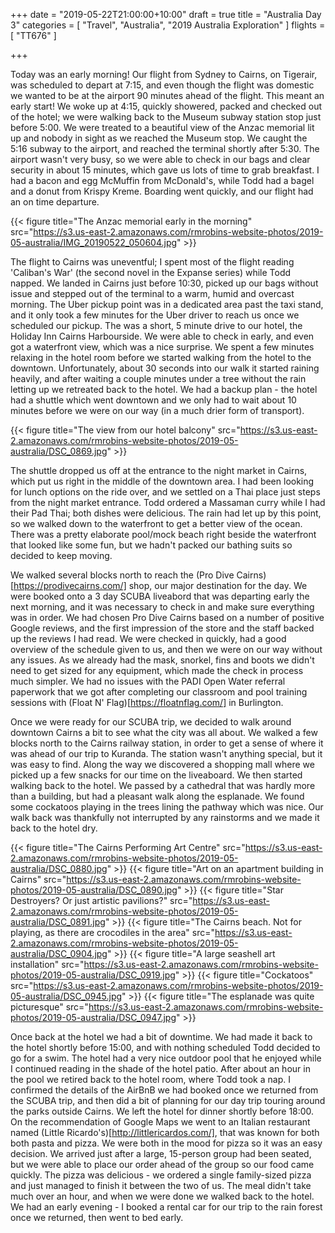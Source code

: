 +++
date = "2019-05-22T21:00:00+10:00"
draft = true
title = "Australia Day 3"
categories = [ "Travel", "Australia", "2019 Australia Exploration" ]
flights = [ "TT676" ]

+++

Today was an early morning! Our flight from Sydney to Cairns, on Tigerair, was scheduled to depart at 7:15, and even though the flight was domestic we wanted to be at the airport 90 minutes ahead of the flight. This meant an early start! We woke up at 4:15, quickly showered, packed and checked out of the hotel; we were walking back to the Museum subway station stop just before 5:00. We were treated to a beautiful view of the Anzac memorial lit up and nobody in sight as we reached the Museum stop. We caught the 5:16 subway to the airport, and reached the terminal shortly after 5:30. The airport wasn't very busy, so we were able to check in our bags and clear security in about 15 minutes, which gave us lots of time to grab breakfast. I had a bacon and egg McMuffin from McDonald's, while Todd had a bagel and a donut from Krispy Kreme. Boarding went quickly, and our flight had an on time departure.

{{< figure title="The Anzac memorial early in the morning" src="https://s3.us-east-2.amazonaws.com/rmrobins-website-photos/2019-05-australia/IMG_20190522_050604.jpg" >}}

The flight to Cairns was uneventful; I spent most of the flight reading 'Caliban's War' (the second novel in the Expanse series) while Todd napped. We landed in Cairns just before 10:30, picked up our bags without issue and stepped out of the terminal to a warm, humid and overcast morning. The Uber pickup point was in a dedicated area past the taxi stand, and it only took a few minutes for the Uber driver to reach us once we scheduled our pickup. The was a short, 5 minute drive to our hotel, the Holiday Inn Cairns Harbourside. We were able to check in early, and even got a waterfront view, which was a nice surprise. We spent a few minutes relaxing in the hotel room before we started walking from the hotel to the downtown. Unfortunately, about 30 seconds into our walk it started raining heavily, and after waiting a couple minutes under a tree without the rain letting up we retreated back to the hotel. We had a backup plan - the hotel had a shuttle which went downtown and we only had to wait about 10 minutes before we were on our way (in a much drier form of transport).

{{< figure title="The view from our hotel balcony" src="https://s3.us-east-2.amazonaws.com/rmrobins-website-photos/2019-05-australia/DSC_0869.jpg" >}}

The shuttle dropped us off at the entrance to the night market in Cairns, which put us right in the middle of the downtown area. I had been looking for lunch options on the ride over, and we settled on a Thai place just steps from the night market entrance. Todd ordered a Massaman curry while I had their Pad Thai; both dishes were delicious. The rain had let up by this point, so we walked down to the waterfront to get a better view of the ocean. There was a pretty elaborate pool/mock beach right beside the waterfront that looked like some fun, but we hadn't packed our bathing suits so decided to keep moving.

We walked several blocks north to reach the (Pro Dive Cairns)[https://prodivecairns.com/] shop, our major destination for the day. We were booked onto a 3 day SCUBA liveabord that was departing early the next morning, and it was necessary to check in and make sure everything was in order. We had chosen Pro Dive Cairns based on a number of positive Google reviews, and the first impression of the store and the staff backed up the reviews I had read. We were checked in quickly, had a good overview of the schedule given to us, and then we were on our way without any issues. As we already had the mask, snorkel, fins and boots we didn't need to get sized for any equipment, which made the check in process much simpler. We had no issues with the PADI Open Water referral paperwork that we got after completing our classroom and pool training sessions with (Float N' Flag)[https://floatnflag.com/] in Burlington.

Once we were ready for our SCUBA trip, we decided to walk around downtown Cairns a bit to see what the city was all about. We walked a few blocks north to the Cairns railway station, in order to get a sense of where it was ahead of our trip to Kuranda. The station wasn't anything special, but it was easy to find. Along the way we discovered a shopping mall where we picked up a few snacks for our time on the liveaboard. We then started walking back to the hotel. We passed by a cathedral that was hardly more than a building, but had a pleasant walk along the esplanade. We found some cockatoos playing in the trees lining the pathway which was nice. Our walk back was thankfully not interrupted by any rainstorms and we made it back to the hotel dry.

{{< figure title="The Cairns Performing Art Centre" src="https://s3.us-east-2.amazonaws.com/rmrobins-website-photos/2019-05-australia/DSC_0880.jpg" >}}
{{< figure title="Art on an apartment building in Cairns" src="https://s3.us-east-2.amazonaws.com/rmrobins-website-photos/2019-05-australia/DSC_0890.jpg" >}}
{{< figure title="Star Destroyers? Or just artistic pavilions?" src="https://s3.us-east-2.amazonaws.com/rmrobins-website-photos/2019-05-australia/DSC_0891.jpg" >}}
{{< figure title="The Cairns beach. Not for playing, as there are crocodiles in the area" src="https://s3.us-east-2.amazonaws.com/rmrobins-website-photos/2019-05-australia/DSC_0904.jpg" >}}
{{< figure title="A large seashell art installation" src="https://s3.us-east-2.amazonaws.com/rmrobins-website-photos/2019-05-australia/DSC_0919.jpg" >}}
{{< figure title="Cockatoos" src="https://s3.us-east-2.amazonaws.com/rmrobins-website-photos/2019-05-australia/DSC_0945.jpg" >}}
{{< figure title="The esplanade was quite picturesque" src="https://s3.us-east-2.amazonaws.com/rmrobins-website-photos/2019-05-australia/DSC_0947.jpg" >}}

Once back at the hotel we had a bit of downtime. We had made it back to the hotel shortly before 15:00, and with nothing scheduled Todd decided to go for a swim. The hotel had a very nice outdoor pool that he enjoyed while I continued reading in the shade of the hotel patio. After about an hour in the pool we retired back to the hotel room, where Todd took a nap. I confirmed the details of the AirBnB we had booked once we returned from the SCUBA trip, and then did a bit of planning for our day trip touring around the parks outside Cairns. We left the hotel for dinner shortly before 18:00. On the recommendation of Google Maps we went to an Italian restaurant named (Little Ricardo's)[http://littlericardos.com/], that was known for both both pasta and pizza. We were both in the mood for pizza so it was an easy decision. We arrived just after a large, 15-person group had been seated, but we were able to place our order ahead of the group so our food came quickly. The pizza was delicious - we ordered a single family-sized pizza and just managed to finish it between the two of us. The meal didn't take much over an hour, and when we were done we walked back to the hotel. We had an early evening - I booked a rental car for our trip to the rain forest once we returned, then went to bed early.
